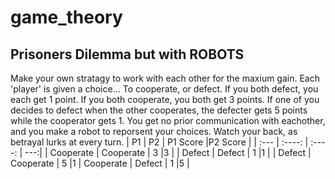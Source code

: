# game_theory
## Prisoners Dilemma but with ROBOTS
Make your own stratagy to work with each other for the maxium gain. Each 'player' is given a choice... To cooperate, or defect. If you both defect, you each get 1 point. If you both cooperate, you both get 3 points. If one of you decides to defect when the other cooperates, the defecter gets 5 points while the cooperator gets 1. You get no prior communication with eachother, and you make a robot to reporsent your choices. Watch your back, as betrayal lurks at every turn. 
| P1          | P2          | P1 Score   |P2 Score      |
| :---        |    :----:   |    :----:  |          ---:|
| Cooperate   | Cooperate   | 3          |3             |
| Defect      | Defect      | 1          |1             |
| Defect      | Cooperate   | 5          |1
| Cooperate   | Defect      | 1          |5             |
